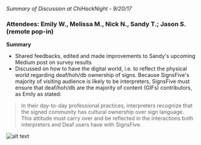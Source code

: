 _Summary of Discussion at ChiHackNight - 9/20/17_

### Attendees: Emily W., Melissa M., Nick N., Sandy T.; Jason S. (remote pop-in)

**Summary**

- Shared feedbacks, edited and made improvements to Sandy's upcoming Medium post on survey results
- Discussed on how to have the digital world, i.e. to reflect the physical world regarding deaf/hoh/db ownership of signs. Because SignsFive's majority of visiting audience is likely to be interpreters, SignsFive must ensure that deaf/hoh/db are the majority of content (GIFs) contributors, as Emily as stated:

> In their day-to-day professional practices, interpreters recognize that the signed community has cultural ownership over sign language. This attitude must carry over and be reflected in the interactions both interpreters and Deaf users have with SignsFive.

![alt text](https://github.com/deafchi/signsfive-web/blob/master/meetings/2017-09-19_ownership-flow.jpg "Cultural Ownership Flow")

